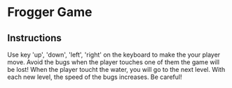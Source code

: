 # Frogger Game

## Instructions

Use key 'up', 'down', 'left', 'right' on the keyboard to make the your player move. 
Avoid the bugs when the player touches one of them the game will be lost!
When the player toucht the water, you will go to the next level.
With each new level, the speed of the bugs increases. Be careful!
